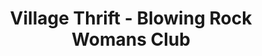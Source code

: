 ---
title: "Village Thrift - Blowing Rock Womans Club"
url: /blowing-rock/village-thrift-blowing-rock-womans-club/
shop: clothes
---